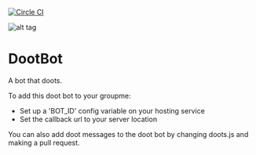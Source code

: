 [![Circle CI](https://circleci.com/gh/dipernaa/DootBot.svg?style=svg)](https://circleci.com/gh/dipernaa/DootBot)

![alt tag](http://i.groupme.com/190x190.jpeg.b4878fc961fd4a05a345f1986da4a614)
# DootBot
A bot that doots.

To add this doot bot to your groupme:
  * Set up a 'BOT_ID' config variable on your hosting service
  * Set the callback url to your server location

You can also add doot messages to the doot bot by changing doots.js and making a pull request.
